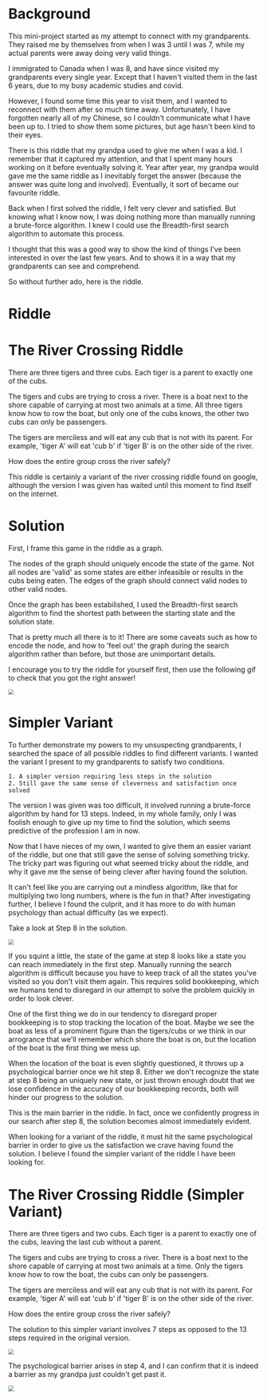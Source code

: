 # Background
This mini-project started as my attempt to connect with my grandparents.
They raised me by themselves from when I was 3 until I was 7, while my actual parents were away doing very valid things.

I immigrated to Canada when I was 8, and have since visited my grandparents every single year.
Except that I haven't visited them in the last 6 years, due to my busy academic studies and covid.

However, I found some time this year to visit them, and I wanted to reconnect with them after so much time away.
Unfortunately, I have forgotten nearly all of my Chinese, so I couldn't communicate what I have been up to.
I tried to show them some pictures, but age hasn't been kind to their eyes.

There is this riddle that my grandpa used to give me when I was a kid.
I remember that it captured my attention, and that I spent many hours working on it before eventually solving it.
Year after year, my grandpa would gave me the same riddle as I inevitably forget the answer (because the answer was quite long and involved).
Eventually, it sort of became our favourite riddle.

Back when I first solved the riddle, I felt very clever and satisfied.
But knowing what I know now, I was doing nothing more than manually running a brute-force algorithm.
I knew I could use the Breadth-first search algorithm to automate this process.

I thought that this was a good way to show the kind of things I've been interested in over the last few years.
And to shows it in a way that my grandparents can see and comprehend.

So without further ado, here is the riddle.

# Riddle
The River Crossing Riddle
=========================
There are three tigers and three cubs.
Each tiger is a parent to exactly one of the cubs.

The tigers and cubs are trying to cross a river.
There is a boat next to the shore capable of carrying at most two animals at a time.
All three tigers know how to row the boat, but only one of the cubs knows, the other two cubs can only be passengers.

The tigers are merciless and will eat any cub that is not with its parent.
For example, 'tiger A' will eat 'cub b' if 'tiger B' is on the other side of the river.

How does the entire group cross the river safely?

This riddle is certainly a variant of the river crossing riddle found on google, although the version I was given has waited until this moment to find itself on the internet.



# Solution
First, I frame this game in the riddle as a graph.

The nodes of the graph should uniquely encode the state of the game.
Not all nodes are 'valid' as some states are either infeasible or results in the cubs being eaten.
The edges of the graph should connect valid nodes to other valid nodes.

Once the graph has been estabilished, I used the Breadth-first search algorithm to find the shortest path between the starting state and the solution state.

That is pretty much all there is to it!
There are some caveats such as how to encode the node, and how to 'feel out' the graph during the search algorithm rather than before, but those are unimportant details.

I encourage you to try the riddle for yourself first, then use the following gif to check that you got the right answer!

<img src="/home/jacky/Downloads/franklin/grandpa-riddle/3t3c.gif" style="zoom:70%;" />

# Simpler Variant
To further demonstrate my powers to my unsuspecting grandparents, I searched the space of all possible riddles to find different variants.
I wanted the variant I present to my grandparents to satisfy two conditions.

    1. A simpler version requiring less steps in the solution
    2. Still gave the same sense of cleverness and satisfaction once solved

The version I was given was too difficult, it involved running a brute-force algorithm by hand for 13 steps.
Indeed, in my whole family, only I was foolish enough to give up my time to find the solution, which seems predictive of the profession I am in now.

Now that I have nieces of my own, I wanted to give them an easier variant of the riddle, but one that still gave the sense of solving something tricky.
The tricky part was figuring out what seemed tricky about the riddle, and why it gave me the sense of being clever after having found the solution.

It can't feel like you are carrying out a mindless algorithm, like that for multiplying two long numbers, where is the fun in that?
After investigating further, I believe I found the culprit, and it has more to do with human psychology than actual difficulty (as we expect).

Take a look at Step 8 in the solution.

<img src="/home/jacky/Downloads/franklin/grandpa-riddle/3t3c-barrier.png" style="zoom:70%;" />

If you squint a little, the state of the game at step 8 looks like a state you can reach immediately in the first step.
Manually running the search algorithm is difficult because you have to keep track of all the states you've visited so you don't visit them again.
This requires solid bookkeeping, which we humans tend to disregard in our attempt to solve the problem quickly in order to look clever.

One of the first thing we do in our tendency to disregard proper bookkeeping is to stop tracking the location of the boat.
Maybe we see the boat as less of a prominent figure than the tigers/cubs or we think in our arrogrance that we'll remember which shore the boat is on, but the location of the boat is the first thing we mess up.

When the location of the boat is even slightly questioned, it throws up a psychological barrier once we hit step 8.
Either we don't recognize the state at step 8 being an uniquely new state, or just thrown enough doubt that we lose confidence in the accuracy of our bookkeeping records, both will hinder our progress to the solution.

This is the main barrier in the riddle.
In fact, once we confidently progress in our search after step 8, the solution becomes almost immediately evident.

When looking for a variant of the riddle, it must hit the same psychological barrier in order to give us the satisfaction we crave having found the solution.
I believe I found the simpler variant of the riddle I have been looking for.

The River Crossing Riddle (Simpler Variant)
=========================
There are three tigers and two cubs.
Each tiger is a parent to exactly one of the cubs, leaving the last cub without a parent.

The tigers and cubs are trying to cross a river.
There is a boat next to the shore capable of carrying at most two animals at a time.
Only the tigers know how to row the boat, the cubs can only be passengers.

The tigers are merciless and will eat any cub that is not with its parent.
For example, 'tiger A' will eat 'cub b' if 'tiger B' is on the other side of the river.

How does the entire group cross the river safely?

The solution to this simpler variant involves 7 steps as opposed to the 13 steps required in the original version.

<img src="/home/jacky/Downloads/franklin/grandpa-riddle/3t2c.gif" style="zoom:70%;" />

The psychological barrier arises in step 4, and I can confirm that it is indeed a barrier as my grandpa just couldn't get past it.

<img src="/home/jacky/Downloads/franklin/grandpa-riddle/3t2c-barrier.png" style="zoom:70%;" />
